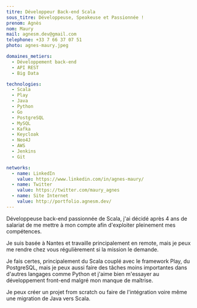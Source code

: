 ```yaml
---
titre: Développeur Back-end Scala
sous_titre: Développeuse, Speakeuse et Passionnée !
prenom: Agnès
nom: Maury
mail: agnesm.dev@gmail.com
telephone: +33 7 66 37 07 51
photo: agnes-maury.jpeg

domaines_metiers:
  - Développement back-end
  - API REST
  - Big Data

technologies:
  - Scala
  - Play
  - Java
  - Python
  - Go
  - PostgreSQL
  - MySQL
  - Kafka
  - Keycloak
  - Neo4J
  - AWS
  - Jenkins
  - Git

networks:
  - name: LinkedIn
    value: https://www.linkedin.com/in/agnes-maury/
  - name: Twitter
    value: https://twitter.com/maury_agnes
  - name: Site Internet
    value: http://portfolio.agnesm.dev/
---
```


Développeuse back-end passionnée de Scala, j'ai décidé après 4 ans de salariat de me mettre à mon compte afin d'exploiter pleinement mes compétences.

Je suis basée à Nantes et travaille principalement en remote, mais je peux me rendre chez vous régulièrement si la mission le demande.

Je fais certes, principalement du Scala couplé avec le framework Play, du PostgreSQL, mais je peux aussi faire des tâches moins importantes dans d'autres langages comme Python et j'aime bien m'essayer au développement front-end malgré mon manque de maîtrise.

Je peux créer un projet from scratch ou faire de l'intégration voire même une migration de Java vers Scala.
